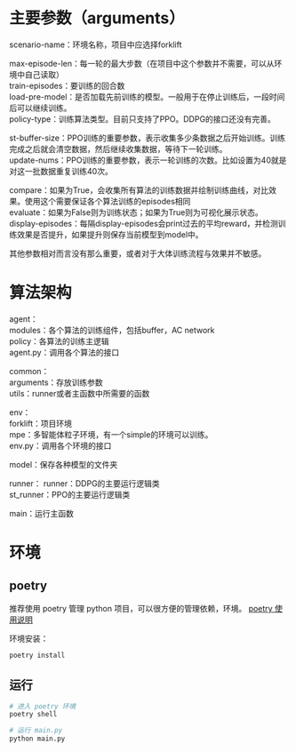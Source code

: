 # 主要参数（arguments）
scenario-name：环境名称，项目中应选择forklift

max-episode-len：每一轮的最大步数（在项目中这个参数并不需要，可以从环境中自己读取）    
train-episodes：要训练的回合数    
load-pre-model：是否加载先前训练的模型。一般用于在停止训练后，一段时间后可以继续训练。    
policy-type：训练算法类型。目前只支持了PPO。DDPG的接口还没有完善。    

st-buffer-size：PPO训练的重要参数，表示收集多少条数据之后开始训练。训练完成之后就会清空数据，然后继续收集数据，等待下一轮训练。    
update-nums：PPO训练的重要参数，表示一轮训练的次数。比如设置为40就是对这一批数据重复训练40次。

compare：如果为True，会收集所有算法的训练数据并绘制训练曲线，对比效果。使用这个需要保证各个算法训练的episodes相同   
evaluate：如果为False则为训练状态；如果为True则为可视化展示状态。   
display-episodes：每隔display-episodes会print过去的平均reward，并检测训练效果是否提升，如果提升则保存当前模型到model中。

其他参数相对而言没有那么重要，或者对于大体训练流程与效果并不敏感。


# 算法架构
agent：   
    modules：各个算法的训练组件，包括buffer，AC network   
    policy：各算法的训练主逻辑   
    agent.py：调用各个算法的接口   

common：   
    arguments：存放训练参数   
    utils：runner或者主函数中所需要的函数   

env：   
    forklift：项目环境   
    mpe：多智能体粒子环境，有一个simple的环境可以训练。   
    env.py：调用各个环境的接口   

model：保存各种模型的文件夹

runner：
    runner：DDPG的主要运行逻辑类   
    st_runner：PPO的主要运行逻辑类   

main：运行主函数

# 环境

## poetry
推荐使用 poetry 管理 python 项目，可以很方便的管理依赖，环境。
[poetry 使用说明](https://blog.kyomind.tw/python-poetry/)

环境安装：

```bash
poetry install
```

## 运行

```bash
# 进入 poetry 环境
poetry shell

# 运行 main.py
python main.py
```

